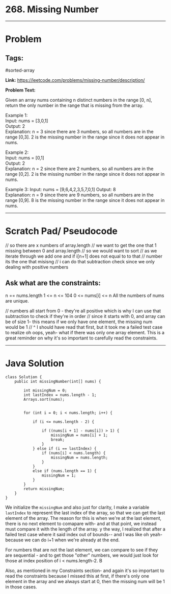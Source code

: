 # 268. Missing Number

---


# Problem 

## Tags: 
#sorted-array

**Link:** https://leetcode.com/problems/missing-number/description/

**Problem Text:**   

Given an array nums containing n distinct numbers in the range [0, n], return the only number in the range that is missing from the array.  

 
Example 1:  
Input: nums = [3,0,1]  
Output: 2  
Explanation: n = 3 since there are 3 numbers, so all numbers are in the range [0,3]. 2 is the missing number in the range since it does not appear in nums.  

Example 2:  
Input: nums = [0,1]  
Output: 2  
Explanation: n = 2 since there are 2 numbers, so all numbers are in the range [0,2]. 2 is the missing number in the range since it does not appear in nums. 

Example 3: 
Input: nums = [9,6,4,2,3,5,7,0,1] 
Output: 8  
Explanation: n = 9 since there are 9 numbers, so all numbers are in the range [0,9]. 8 is the missing number in the range since it does not appear in nums. 
 


---

# Scratch Pad/ Pseudocode

// so there are x numbers of array.length
// we want to get the one that 1 missing between 0 and array.length
// so we would want to sort
// as we iterate through we add one and if i[n+1] does not equal to to that
// number its the one that misisng
// i can do that subtraction check since we only dealing with positive numbers

## Ask what are the constraints:
n == nums.length
1 <= n <= 104
0 <= nums[i] <= n
All the numbers of nums are unique.

// numbers all start from 0 - they're all positive which is why I can use that subtraction to check if they're in order 
// since it starts with 0, and array can be of size 1- this means if we only have one element, the missing num would be 1 
// ^ I should have read that first, but it took me a failed test case to realize oh oops, yeah- what if there was only one array element. This is a great reminder on why it's so important to carefully read the constraints. 


---

# Java Solution

```
class Solution {
    public int missingNumber(int[] nums) {

        int missingNum = 0;
        int lastIndex = nums.length - 1;
        Arrays.sort(nums);
    

        for (int i = 0; i < nums.length; i++) {
        
            if (i <= nums.length - 2) {

                if ((nums[i + 1] - nums[i]) > 1) {
                    missingNum = nums[i] + 1;
                    break;
                }
            } else if (i == lastIndex) {
                if (nums[i] < nums.length) {
                    missingNum = nums.length;
                }
            }
            else if (nums.length == 1) {
                missingNum = 1; 
            }
        }
        return missingNum;
    }
}
```
We initialize the `missingNum` and also just for clarity, I make a variable `lastIndex` to represent the last index of the array, so that we can get the last element of the array. The reason for this is when we're at the last element, there is no next element to comapare with- and at that point, we instead must compare it with the length of the array. y the way, I realized that after a failed test case where it said index out of bounds-- and I was like oh yeah- because we can do i+1 when we're already at the end.

For numbers that are not the last element, we can compare to see if they are sequential - and to get those "other" numbers, we would just look for those at index position of i < nums.length-2. B

Also, as mentioned in my Constraints section- and again it's so important to read the constraints because I missed this at first, if there's only one element in the array and we always start at 0, then the missing num will be 1 in those cases.




